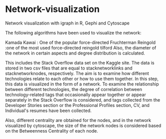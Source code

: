 # Network-visualization

Network visualization with igraph in R, Gephi and Cytoscape

The following algorithms have been used to visualize the network:

Kamada Kawai : One of the popular force-directed
Fruchterman Reingold :one of the most used force-directed
reingold tilford
Also, the diameter of the network in certain aspects and degree distribution is calculated.

This includes the Stack Overflow data set on the Kaggle site. The data is stored in two csv files that are equal to stacknetworklinks and stacknetworknodes, respectively. The aim is to examine how different technologies relate to each other or how to use them together. In this step, this data is visualized in the form of a network. To examine the relationship between different technologies, the degree of correlation between technology-related tags that occasionally appear together or appear separately in the Stack Overflow is considered, and tags collected from the Developer Stories section or the Professional Profiles section, CV, and Individual's resumes have been collected.

Also, different centrality are obtained for the nodes, and in the network visualized by cytoscape, the size of the network nodes is considered based on the Betweenness Centrality of each node.
